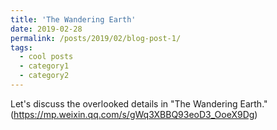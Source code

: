 ```yaml
---
title: 'The Wandering Earth'
date: 2019-02-28
permalink: /posts/2019/02/blog-post-1/
tags:
  - cool posts
  - category1
  - category2
---
```

Let's discuss the overlooked details in "The Wandering Earth." (https://mp.weixin.qq.com/s/gWq3XBBQ93eoD3_OoeX9Dg)
